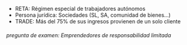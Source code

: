- RETA: Régimen especial de trabajadores autónomos
- Persona jurídica: Sociedades (SL, SA, comunidad de bienes...)
- TRADE: Más del 75% de sus ingresos provienen de un solo cliente
###### pregunta de examen: Emprendedores de responsabilidad limitada

